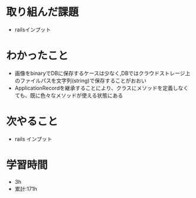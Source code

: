 # 取り組んだ課題
- railsインプット
# わかったこと
- 画像をbinaryでDBに保存するケースは少なく,DBではクラウドストレージ上のファイルパスを文字列(string)で保存することがおおい
- ApplicationRecordを継承することにより、クラスにメソッドを定義しなくても、既に色々なメソッドが使える状態にある
# 次やること
- rails インプット
# 学習時間
- 3h
- 累計:171h
